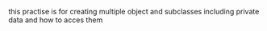 this practise is for creating multiple object and subclasses including private data and how to acces them
